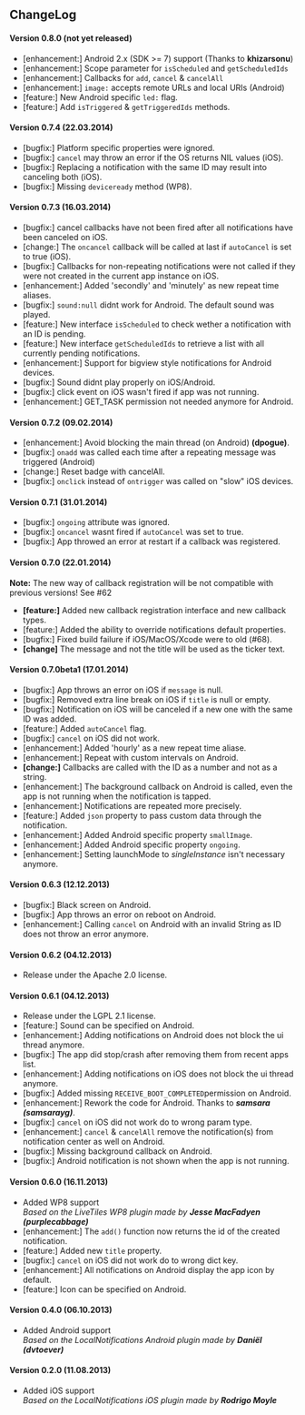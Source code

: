 ## ChangeLog
#### Version 0.8.0 (not yet released)
- [enhancement:] Android 2.x (SDK >= 7) support (Thanks to **khizarsonu**)
- [enhancement:] Scope parameter for `isScheduled` and `getScheduledIds`
- [enhancement:] Callbacks for `add`, `cancel` & `cancelAll`
- [enhancement:] `image:` accepts remote URLs and local URIs (Android)
- [feature:] New Android specific `led:` flag.
- [feature:] Add `isTriggered` & `getTriggeredIds` methods.

#### Version 0.7.4 (22.03.2014)
- [bugfix:] Platform specific properties were ignored.
- [bugfix:] `cancel` may throw an error if the OS returns NIL values (iOS).
- [bugfix:] Replacing a notification with the same ID may result into canceling both (iOS).
- [bugfix:] Missing `deviceready` method (WP8).

#### Version 0.7.3 (16.03.2014)
- [bugfix:] cancel callbacks have not been fired after all notifications have been canceled on iOS.
- [change:] The `oncancel` callback will be called at last if `autoCancel` is set to true (iOS).
- [bugfix:] Callbacks for non-repeating notifications were not called if they were not created in the current app instance on iOS.
- [enhancement:] Added 'secondly' and 'minutely' as new repeat time aliases.
- [bugfix:] `sound:null` didnt work for Android. The default sound was played.
- [feature:] New interface `isScheduled` to check wether a notification with an ID is pending.
- [feature:] New interface `getScheduledIds` to retrieve a list with all currently pending notifications.
- [enhancement:] Support for bigview style notifications for Android devices.
- [bugfix:] Sound didnt play properly on iOS/Android.
- [bugfix:] click event on iOS wasn't fired if app was not running.
- [enhancement:] GET_TASK permission not needed anymore for Android.

#### Version 0.7.2 (09.02.2014)
- [enhancement:] Avoid blocking the main thread (on Android) **(dpogue)**.
- [bugfix:] `onadd` was called each time after a repeating message was triggered (Android)
- [change:] Reset badge with cancelAll.
- [bugfix:] `onclick` instead of `ontrigger` was called on "slow" iOS devices.

#### Version 0.7.1 (31.01.2014)
- [bugfix:] `ongoing` attribute was ignored.
- [bugfix:] `oncancel` wasnt fired if `autoCancel` was set to true.
- [bugfix:] App throwed an error at restart if a callback was registered.

#### Version 0.7.0 (22.01.2014)
**Note:** The new way of callback registration will be not compatible with previous versions! See #62
- **[feature:]** Added new callback registration interface and new callback types.
- [feature:] Added the ability to override notifications default properties.
- [bugfix:] Fixed build failure if iOS/MacOS/Xcode were to old (#68).
- **[change]** The message and not the title will be used as the ticker text.

#### Version 0.7.0beta1 (17.01.2014)
- [bugfix:] App throws an error on iOS if `message` is null.
- [bugfix:] Removed extra line break on iOS if `title` is null or empty.
- [bugfix:] Notification on iOS will be canceled if a new one with the same ID was added.
- [feature:] Added `autoCancel` flag.
- [bugfix:] `cancel` on iOS did not work.
- [enhancement:] Added 'hourly' as a new repeat time aliase.
- [enhancement:] Repeat with custom intervals on Android.
- **[change:]** Callbacks are called with the ID as a number and not as a string.
- [enhancement:] The background callback on Android is called, even the app is not running when the notification is tapped.
- [enhancement:] Notifications are repeated more precisely.
- [feature:] Added `json` property to pass custom data through the notification.
- [enhancement:] Added Android specific property `smallImage`.
- [enhancement:] Added Android specific property `ongoing`.
- [enhancement:] Setting launchMode to *singleInstance* isn't necessary anymore.

#### Version 0.6.3 (12.12.2013)
- [bugfix:] Black screen on Android.
- [bugfix:] App throws an error on reboot on Android.
- [enhancement:] Calling `cancel` on Android with an invalid String as ID does not throw an error anymore.

#### Version 0.6.2 (04.12.2013)
- Release under the Apache 2.0 license.

#### Version 0.6.1 (04.12.2013)
- Release under the LGPL 2.1 license.
- [feature:] Sound can be specified on Android.
- [enhancement:] Adding notifications on Android does not block the ui thread anymore.
- [bugfix:] The app did stop/crash after removing them from recent apps list.
- [enhancement:] Adding notifications on iOS does not block the ui thread anymore.
- [bugfix:] Added missing `RECEIVE_BOOT_COMPLETED`permission on Android.
- [enhancement:] Rework the code for Android. Thanks to ***samsara (samsarayg)***.
- [bugfix:] `cancel` on iOS did not work do to wrong param type.
- [enhancement:] `cancel` & `cancelAll` remove the notification(s) from notification center as well on Android.
- [bugfix:] Missing background callback on Android.
- [bugfix:] Android notification is not shown when the app is not running.

#### Version 0.6.0 (16.11.2013)
- Added WP8 support<br>
  *Based on the LiveTiles WP8 plugin made by* ***Jesse MacFadyen (purplecabbage)***
- [enhancement:] The `add()` function now returns the id of the created notification.
- [feature:] Added new `title` property.
- [bugfix:] `cancel` on iOS did not work do to wrong dict key.
- [enhancement:] All notifications on Android display the app icon by default.
- [feature:] Icon can be specified on Android.

#### Version 0.4.0 (06.10.2013)
- Added Android support<br>
  *Based on the LocalNotifications Android plugin made by* ***Daniël (dvtoever)***

#### Version 0.2.0 (11.08.2013)
- Added iOS support<br>
  *Based on the LocalNotifications iOS plugin made by* ***Rodrigo Moyle***